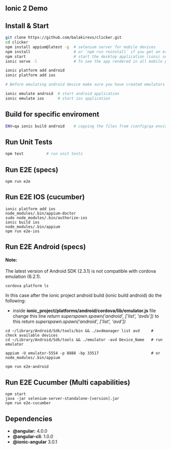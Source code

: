 ## Ionic 2 Demo

## Install & Start

```bash
git clone https://github.com/balakirevs/clicker.git
cd clicker
npm install appium@latest -g  # selenium server for mobile devices
npm install                   # or `npm run reinstall` if you get an error
npm start                     # start the desktop application (ionic serve)
ionic serve -l                # To see the app rendered in all mobile platforms

ionic platform add android
ionic platform add ios

# Before emulating android device make sure you have created emulators based on platform 4.4.2 and API level 19.

ionic emulate android  # start android application
ionic emulate ios      # start ios application
```

## Build for specific enviroment
```bash
ENV=qa ionic build android    # copying the files from /config/qa enviroment
```

## Run Unit Tests
```bash
npm test          # run unit tests
```

## Run E2E (specs)
```
npm run e2e
```

## Run E2E IOS (cucumber)
```
ionic platform add ios
node_modules/.bin/appium-doctor
sudo node_modules/.bin/authorize-ios
ionic build ios
node_modules/.bin/appium
npm run e2e-ios
```

## Run E2E Android (specs)

#### Note:
The latest version of Android SDK (2.3.1) is not compatible with cordova emulation (6.2.1).

```
cordova platform ls
```

In this case after the ionic project android build (ionic build android) do the following:
- inside **ionic_project/platforms/android/cordova/lib/emulator.js** file
change this line *return superspawn.spawn('android', ['list', 'avds'])* to this
*return superspawn.spawn('android', ['list', 'avd'])*

```
cd ~/library/Android/Sdk/tools/bin && ./avdmanager list avd     # check available devices
cd ~/Library/Android/Sdk/tools && ./emulator -avd Device_Name   # run emulator

appium -U emulator-5554 -p 8888 -bp 33517                       # or node_modules/.bin/appium

npm run e2e-android
```

## Run E2E Cucumber (Multi capabilities)
```
npm start
java -jar selenium-server-standalone-[version].jar
npm run e2e-cucumber
```

## Dependencies

* **@angular:** 4.0.0
* **@angular-cli**: 1.0.0
* **@ionic-angular** 3.0.1
